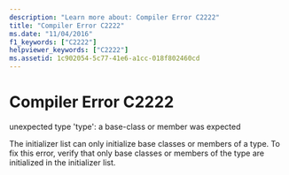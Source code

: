 ```yaml
---
description: "Learn more about: Compiler Error C2222"
title: "Compiler Error C2222"
ms.date: "11/04/2016"
f1_keywords: ["C2222"]
helpviewer_keywords: ["C2222"]
ms.assetid: 1c902054-5c77-41e6-a1cc-018f802460cd
---
```

# Compiler Error C2222

unexpected type 'type': a base-class or member was expected

The initializer list can only initialize base classes or members of a type. To fix this error, verify that only base classes or members of the type are initialized in the initializer list.
